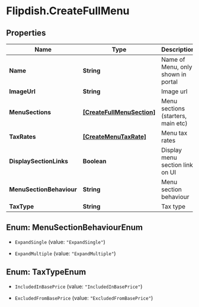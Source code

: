 # Flipdish.CreateFullMenu

## Properties
Name | Type | Description | Notes
------------ | ------------- | ------------- | -------------
**Name** | **String** | Name of Menu, only shown in portal | [optional] 
**ImageUrl** | **String** | Image url | [optional] 
**MenuSections** | [**[CreateFullMenuSection]**](CreateFullMenuSection.md) | Menu sections (starters, main etc) | [optional] 
**TaxRates** | [**[CreateMenuTaxRate]**](CreateMenuTaxRate.md) | Menu tax rates | [optional] 
**DisplaySectionLinks** | **Boolean** | Display menu section link on UI | [optional] 
**MenuSectionBehaviour** | **String** | Menu section behaviour | [optional] 
**TaxType** | **String** | Tax type | [optional] 


<a name="MenuSectionBehaviourEnum"></a>
## Enum: MenuSectionBehaviourEnum


* `ExpandSingle` (value: `"ExpandSingle"`)

* `ExpandMultiple` (value: `"ExpandMultiple"`)




<a name="TaxTypeEnum"></a>
## Enum: TaxTypeEnum


* `IncludedInBasePrice` (value: `"IncludedInBasePrice"`)

* `ExcludedFromBasePrice` (value: `"ExcludedFromBasePrice"`)




